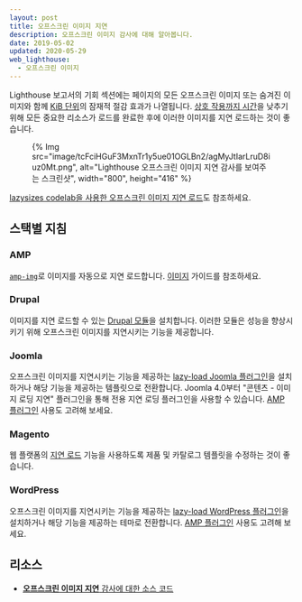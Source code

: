 ```yaml
---
layout: post
title: 오프스크린 이미지 지연
description: 오프스크린 이미지 감사에 대해 알아봅니다.
date: 2019-05-02
updated: 2020-05-29
web_lighthouse:
  - 오프스크린 이미지
---
```


Lighthouse 보고서의 기회 섹션에는 페이지의 모든 오프스크린 이미지 또는 숨겨진 이미지와 함께 [KiB 단위](https://en.wikipedia.org/wiki/Kibibyte)의 잠재적 절감 효과가 나열됩니다. [상호 작용까지 시간](/tti/)을 낮추기 위해 모든 중요한 리소스가 로드를 완료한 후에 이러한 이미지를 지연 로드하는 것이 좋습니다.

<figure>{% Img src="image/tcFciHGuF3MxnTr1y5ue01OGLBn2/agMyJtIarLruD8iuz0Mt.png", alt="Lighthouse 오프스크린 이미지 지연 감사를 보여주는 스크린샷", width="800", height="416" %}</figure>

[lazysizes codelab을 사용한 오프스크린 이미지 지연 로드](/codelab-use-lazysizes-to-lazyload-images)도 참조하세요.

## 스택별 지침

### AMP

[`amp-img`](https://amp.dev/documentation/components/amp-img/)로 이미지를 자동으로 지연 로드합니다. [이미지](https://amp.dev/documentation/guides-and-tutorials/develop/media_iframes_3p/#images) 가이드를 참조하세요.

### Drupal

이미지를 지연 로드할 수 있는 [Drupal 모듈](https://www.drupal.org/project/project_module?f%5B0%5D=&f%5B1%5D=&f%5B2%5D=im_vid_3%3A67&f%5B3%5D=&f%5B4%5D=sm_field_project_type%3Afull&f%5B5%5D=&f%5B6%5D=&text=%22lazy+load%22&solrsort=iss_project_release_usage+desc&op=Search)을 설치합니다. 이러한 모듈은 성능을 향상시키기 위해 오프스크린 이미지를 지연시키는 기능을 제공합니다.

### Joomla

오프스크린 이미지를 지연시키는 기능을 제공하는 [lazy-load Joomla 플러그인](https://extensions.joomla.org/instant-search/?jed_live%5Bquery%5D=lazy%20loading)을 설치하거나 해당 기능을 제공하는 템플릿으로 전환합니다. Joomla 4.0부터 "콘텐츠 - 이미지 로딩 지연" 플러그인을 통해 전용 지연 로딩 플러그인을 사용할 수 있습니다. [AMP 플러그인](https://extensions.joomla.org/instant-search/?jed_live%5Bquery%5D=amp) 사용도 고려해 보세요.

### Magento

웹 플랫폼의 [지연 로드](/browser-level-image-lazy-loading/) 기능을 사용하도록 제품 및 카탈로그 템플릿을 수정하는 것이 좋습니다.

### WordPress

오프스크린 이미지를 지연시키는 기능을 제공하는 [lazy-load WordPress 플러그인](https://wordpress.org/plugins/search/lazy+load/)을 설치하거나 해당 기능을 제공하는 테마로 전환합니다. [AMP 플러그인](https://wordpress.org/plugins/amp/) 사용도 고려해 보세요.

## 리소스

- [**오프스크린 이미지 지연** 감사에 대한 소스 코드](https://github.com/GoogleChrome/lighthouse/blob/master/core/audits/byte-efficiency/offscreen-images.js)
